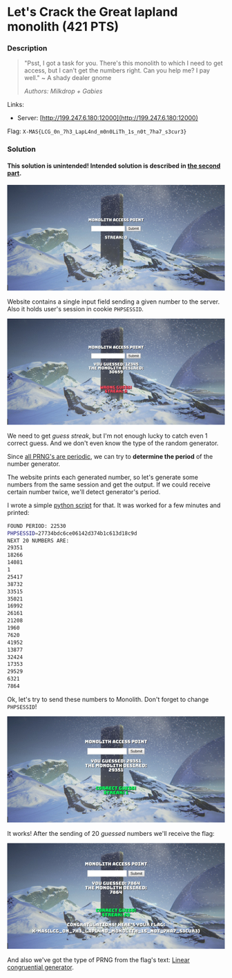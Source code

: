 # Let's Crack the Great lapland monolith (421 PTS)

### Description

>"Psst, I got a task for you. There's this monolith to which I need to get access, but I can't get the numbers right. Can you help me? I pay well." ~ A shady dealer gnome
>
>_Authors: Milkdrop + Gabies_

Links:
- Server: [http://199.247.6.180:12000](http://199.247.6.180:12000)

Flag: ```X-MAS{LCG_0n_7h3_LapL4nd_m0n0LiTh_1s_n0t_7ha7_s3cur3}```

### Solution

#### This solution is unintended! Intended solution is described in [the second part](../Let%27s%20Crack%20the%20Greater%20lapland%20monolith/README.md).

<p><img src='images/website.jpg' /></p>

Website contains a single input field sending a given number to the server. Also it holds user's session in cookie `PHPSESSID`.

<p><img src='images/wrong.jpg' /></p>

We need to get _guess streak_, but I'm not enough lucky to catch even 1 correct guess. And we don't even know the type of the random generator.

Since [all PRNG's are periodic](https://cs.stackexchange.com/q/24420), we can try to **determine the period** of the number generator.

The website prints each generated number, so let's generate some numbers from the same session and get the output. If we could receive certain number twice, we'll detect generator's period.

I wrote a simple [python script](solver.py) for that. It was worked for a few minutes and printed:

```sh
FOUND PERIOD: 22530
PHPSESSID=27734bdc6ce06142d374b1c613d18c9d
NEXT 20 NUMBERS ARE:
29351
18266
14081
1
25417
38732
33515
35021
16992
26161
21208
1960
7620
41952
13877
32424
17353
29529
6321
7864
```

Ok, let's try to send these numbers to Monolith. Don't forget to change `PHPSESSID`!

<p><img src='images/correct.jpg' /></p>

It works! After the sending of 20 _guessed_ numbers we'll receive the flag:

<p><img src='images/flag.jpg' /></p>

And also we've got the type of PRNG from the flag's text: [Linear congruential generator](https://en.wikipedia.org/wiki/Linear_congruential_generator).
